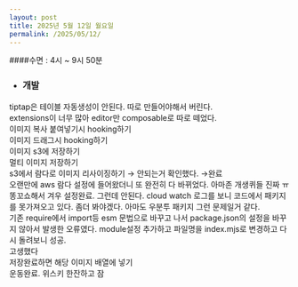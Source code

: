 ```yaml
---
layout: post
title: 2025년 5월 12일 월요일
permalink: /2025/05/12/
---
```

####수면 : 4시 ~ 9시 50분<br/>
* ### 개발<br/>
tiptap은 테이블 자동생성이 안된다. 따로 만들어야해서 버린다.<br/>
extensions이 너무 많아 editor만 composable로 따로 떼었다.<br/>
이미지 복사 붙여넣기시 hooking하기<br/>
이미지 드래그시 hooking하기<br/>
이미지 s3에 저장하기<br/>
멀티 이미지 저장하기<br/>
s3에서 람다로 이미지 리사이징하기 → 안되는거 확인했다. →완료<br/>
오랜만에 aws 람다 설정에 들어왔더니 또 완전히 다 바뀌었다. 아마존 개생퀴들 진짜 ㅠ<br/>
똥꼬쇼해서 겨우 설정완료. 그런데 안된다. cloud watch 로그를 보니 코드에서 패키지를 못가져오고 있다. 좀더 봐야겠다. 아마도 우분투 패키지 그런 문제일거 같다.<br/>
기존 require에서 import등 esm 문법으로 바꾸고 나서 package.json의 설정을 바꾸지 않아서 발생한 오류였다. module설정 추가하고 파일명을 index.mjs로 변경하고 다시 돌려보니 성공.<br/>
고생했다<br/>
저장완료하면 해당 이미지 배열에 넣기<br/>
운동완료. 위스키 한잔하고 잠